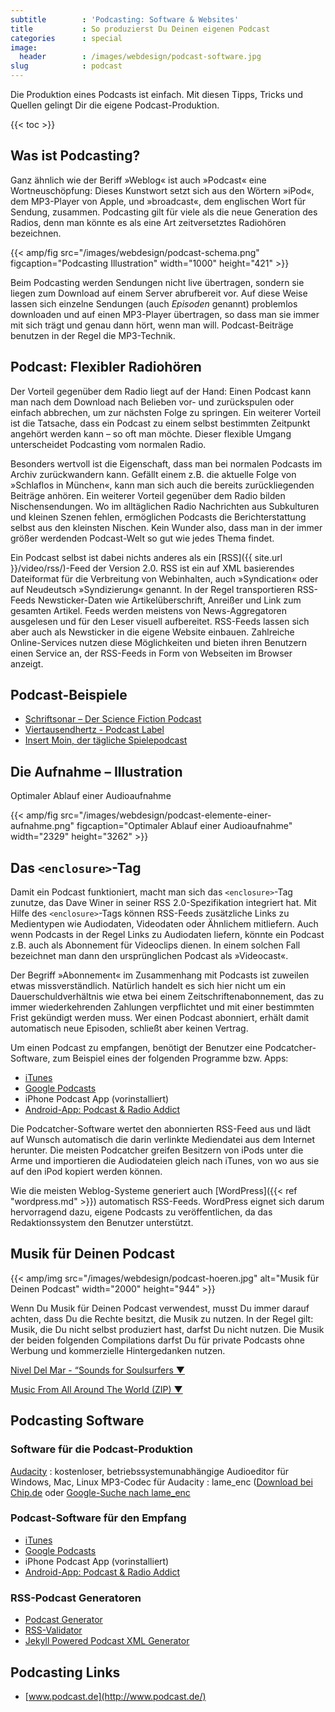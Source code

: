 ```yaml
---
subtitle        : 'Podcasting: Software & Websites'
title           : So produzierst Du Deinen eigenen Podcast
categories      : special
image:
  header        : /images/webdesign/podcast-software.jpg
slug            : podcast
---
```

Die Produktion eines Podcasts ist einfach. Mit diesen Tipps, Tricks und Quellen gelingt Dir die eigene Podcast-Produktion.
<!-- readmore -->

{{< toc >}}

## Was ist Podcasting?

Ganz ähnlich wie der Beriff »Weblog« ist auch »Podcast« eine Wortneuschöpfung: Dieses Kunstwort setzt sich aus den Wörtern »iPod«, dem MP3-Player von Apple, und »broadcast«, dem englischen Wort für Sendung, zusammen. Podcasting gilt für viele als die neue Generation des Radios, denn man könnte es als eine Art zeitver­setztes Radiohören bezeichnen.

{{< amp/fig src="/images/webdesign/podcast-schema.png" figcaption="Podcasting Illustration" width="1000" height="421" >}}

Beim Podcasting werden Sendungen nicht live übertragen, sondern sie liegen zum Download auf einem Server abrufbereit vor. Auf diese Weise lassen sich einzelne Sendungen (auch *Episoden* genannt) problem­los downloaden und auf einen MP3-Player übertragen, so dass man sie immer mit sich trägt und genau dann hört, wenn man will. Podcast-Beiträge benutzen in der Regel die MP3-Technik.

## Podcast: Flexibler Radiohören

Der Vorteil gegenüber dem Radio liegt auf der Hand: Einen Podcast kann man nach dem Download nach Belieben vor- und zurückspulen oder einfach abbrechen, um zur nächsten Folge zu springen. Ein weiterer Vorteil ist die Tatsache, dass ein Podcast zu einem selbst bestimmten Zeitpunkt angehört werden kann – so oft man möchte. Dieser flexible Umgang unterscheidet Podcasting vom normalen Radio.

Besonders wertvoll ist die Eigenschaft, dass man bei normalen Podcasts im Archiv zurückwan­dern kann. Gefällt einem z.B. die aktuelle Folge von »Schlaflos in München«, kann man sich auch die bereits zurückliegenden Beiträge anhören. Ein weiterer Vorteil gegenüber dem Radio bilden Nischensendungen. Wo im alltäglichen Radio Nach­richten aus Subkulturen und kleinen Szenen fehlen, ermöglichen Podcasts die Berichterstattung selbst aus den kleinsten Nischen. Kein Wunder also, dass man in der immer größer werdenden Podcast-Welt so gut wie jedes Thema findet.

Ein Podcast selbst ist dabei nichts anderes als ein [RSS]({{ site.url }}/video/rss/)-Feed der Version 2.0. RSS ist ein auf XML basierendes Dateiformat für die Verbreitung von Webinhalten, auch »Syndication« oder auf Neudeutsch »Syndizierung« genannt. In der Regel transpor­tieren RSS-Feeds Newsticker-Daten wie Artikelüberschrift, Anreißer und Link zum gesamten Artikel. Feeds werden meistens von News-Aggregatoren ausgelesen und für den Leser visuell aufbereitet. RSS-Feeds lassen sich aber auch als Newsticker in die eigene Website einbauen. Zahlreiche Online-Services nut­zen diese Möglichkeiten und bieten ihren Benutzern einen Service an, der RSS-Feeds in Form von Webseiten im Browser anzeigt.

## Podcast-Beispiele

* [Schriftsonar – Der Science Fiction Podcast](http://www.schriftsonar.de/)
* [Viertausendhertz - Podcast Label](https://viertausendhertz.de/)
* [Insert Moin, der tägliche Spielepodcast](https://insertmoin.de/)

## Die Aufnahme – Illustration

Optimaler Ablauf einer Audioaufnahme

{{< amp/fig src="/images/webdesign/podcast-elemente-einer-aufnahme.png" figcaption="Optimaler Ablauf einer Audioaufnahme" width="2329" height="3262" >}}

## Das `<enclosure>`-Tag

Damit ein Podcast funktioniert, macht man sich das `<enclosure>`-Tag zunutze, das Dave Winer in seiner RSS 2.0-Spezifikation integriert hat. Mit Hilfe des `<enclosure>`-Tags können RSS-Feeds zusätzliche Links zu Medientypen wie Audiodaten, Video­daten oder Ähnlichem mitliefern. Auch wenn Podcasts in der Regel Links zu Audio­daten liefern, könnte ein Podcast z.B. auch als Abonnement für Videoclips dienen. In einem solchen Fall bezeichnet man dann den ursprünglichen Podcast als »Video­cast«.

Der Begriff »Abonnement« im Zusammenhang mit Podcasts ist zuweilen etwas missverständlich. Natürlich handelt es sich hier nicht um ein Dauerschuldverhältnis wie etwa bei einem Zeitschriftenabon­nement, das zu immer wiederkehrenden Zahlungen verpflichtet und mit einer bestimmten Frist gekündigt werden muss. Wer einen Pod­cast abonniert, erhält damit automatisch neue Episoden, schließt aber keinen Vertrag.

Um einen Podcast zu empfangen, benötigt der Benutzer eine Podcatcher-Software, zum Beispiel eines der folgenden Programme bzw. Apps:

* [iTunes](https://www.apple.com/de/itunes/)
* [Google Podcasts](https://play.google.com/store/apps/details?id=com.google.android.apps.podcasts)
* iPhone Podcast App (vorinstalliert)
* [Android-App: Podcast & Radio Addict](https://play.google.com/store/apps/details?id=com.bambuna.podcastaddict)

Die Podcatcher-Software wertet den abonnierten RSS-Feed aus und lädt auf Wunsch automatisch die darin verlinkte Mediendatei aus dem Internet herunter. Die meisten Podcatcher greifen Besitzern von iPods unter die Arme und importieren die Audiodateien gleich nach iTunes, von wo aus sie auf den iPod kopiert werden können.

Wie die meisten Weblog-Systeme generiert auch [WordPress]({{< ref "wordpress.md" >}}) automa­tisch RSS-Feeds. WordPress eignet sich darum hervorragend dazu, eigene Podcasts zu veröffentlichen, da das Redaktionssystem den Benutzer unterstützt.

## Musik für Deinen Podcast

{{< amp/img src="/images/webdesign/podcast-hoeren.jpg" alt="Musik für Deinen Podcast" width="2000" height="944" >}}

Wenn Du Musik für Deinen Podcast verwendest, musst Du immer darauf achten, dass Du die Rechte besitzt, die Musik zu nutzen. In der Regel gilt: Musik, die Du nicht selbst produziert hast, darfst Du nicht nutzen. Die Musik der beiden folgenden Compilations darfst Du für private Podcasts ohne Werbung und kommerzielle Hintergedanken nutzen.

<a class="button success radius" href="http://www.archive.org/download/nivel_del_mar_vol1/nivel_del_mar_vol1_vbr_mp3.zip">Nivel Del Mar - “Sounds for Soulsurfers ▼</a>

<a class="button success radius" href="http://www.archive.org/download/music_from_all_around_the_world/music_from_all_around_the_world_vbr_mp3.zip">Music From All Around The World (ZIP) ▼</a>

## Podcasting Software

### Software für die Podcast-Produktion

[Audacity](http://www.audacityteam.org/)
:   kostenloser, betriebssystemunabhängige Audioeditor für Windows, Mac, Linux
MP3-Codec für Audacity
: lame_enc ([Download bei Chip.de](http://www.chip.de/downloads/LAME_13003295.html) oder [Google-Suche nach lame_enc](http://www.google.de/search?q=lame_enc)

###  Podcast-Software für den Empfang

* [iTunes](https://www.apple.com/de/itunes/)
* [Google Podcasts](https://play.google.com/store/apps/details?id=com.google.android.apps.podcasts)
* iPhone Podcast App (vorinstalliert)
* [Android-App: Podcast & Radio Addict](https://play.google.com/store/apps/details?id=com.bambuna.podcastaddict)

### RSS-Podcast Generatoren

- [Podcast Generator](http://www.podcastgenerator.net/)
- [RSS-Validator](http://feedvalidator.org/)
- [Jekyll Powered Podcast XML Generator](https://github.com/DevTips/Jekyll-Powered-Podcast-XML-Generator)

## Podcasting Links

- [www.podcast.de](http://www.podcast.de/)



</div><!-- /.medium-7.columns -->
</div><!-- /.row -->
